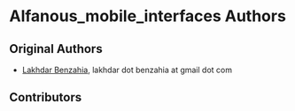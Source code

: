 Alfanous_mobile_interfaces Authors
==================================

## Original Authors
- [Lakhdar Benzahia](https://github.com/LBenzahia), lakhdar dot benzahia at gmail dot com

## Contributors
